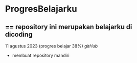 # ProgresBelajarku
==
repository ini merupakan belajarku di dicoding
--
11 agustus 2023 (progres belajar 38%)
*gitHub*
- membuat repository mandiri
